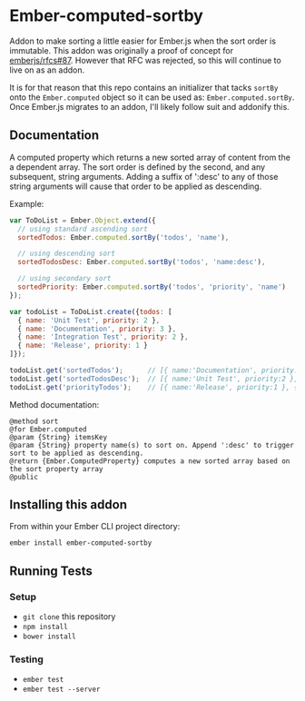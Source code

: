 # Ember-computed-sortby

Addon to make sorting a little easier for Ember.js when the sort order is immutable. This addon was originally a proof of concept for [emberjs/rfcs#87](https://github.com/emberjs/rfcs/pull/87). However that RFC was rejected, so this will continue to live on as an addon. 

It is for that reason that this repo contains an initializer that tacks `sortBy` onto the `Ember.computed` object so it can be used as: `Ember.computed.sortBy`. Once Ember.js migrates to an addon, I'll likely follow suit and addonify this. 


## Documentation

A computed property which returns a new sorted array of content from the
a dependent array. The sort order is defined by the second, and any subsequent,
string arguments. Adding a suffix of ':desc' to any of those string arguments
will cause that order to be applied as descending.

Example:

```javascript
var ToDoList = Ember.Object.extend({
  // using standard ascending sort
  sortedTodos: Ember.computed.sortBy('todos', 'name'),

  // using descending sort
  sortedTodosDesc: Ember.computed.sortBy('todos', 'name:desc'),

  // using secondary sort
  sortedPriority: Ember.computed.sortBy('todos', 'priority', 'name')
});

var todoList = ToDoList.create({todos: [
  { name: 'Unit Test', priority: 2 },
  { name: 'Documentation', priority: 3 },
  { name: 'Integration Test', priority: 2 },
  { name: 'Release', priority: 1 }
]});

todoList.get('sortedTodos');      // [{ name:'Documentation', priority:3 }, { name: 'Integration Test', priority: 2 }, { name:'Release', priority:1 }, { name:'Unit Test', priority:2 }]
todoList.get('sortedTodosDesc');  // [{ name:'Unit Test', priority:2 }, { name:'Release', priority:1 }, { name: 'Integration Test', priority: 2 }, { name:'Documentation', priority:3 }]
todoList.get('priorityTodos');    // [{ name:'Release', priority:1 }, { name: 'Integration Test', priority: 2 }, { name:'Unit Test', priority:2 }, { name:'Documentation', priority:3 }]
```
Method documentation:
```
@method sort
@for Ember.computed
@param {String} itemsKey
@param {String} property name(s) to sort on. Append ':desc' to trigger sort to be applied as descending.
@return {Ember.ComputedProperty} computes a new sorted array based on the sort property array
@public
```

## Installing this addon

From within your Ember CLI project directory:
```
ember install ember-computed-sortby
```

## Running Tests

### Setup

* `git clone` this repository
* `npm install`
* `bower install`

### Testing

* `ember test`
* `ember test --server`
